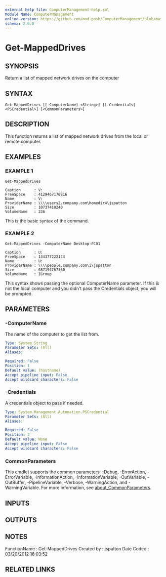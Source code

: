 ```yaml
---
external help file: ComputerManagement-help.xml
Module Name: ComputerManagement
online version: https://github.com/mod-posh/ComputerManagement/blob/master/docs/Get-MappedDrives.md#get-mappeddrives
schema: 2.0.0
---
```


# Get-MappedDrives

## SYNOPSIS
Return a list of mapped network drives on the computer

## SYNTAX

```
Get-MappedDrives [[-ComputerName] <String>] [[-Credentials] <PSCredential>] [<CommonParameters>]
```

## DESCRIPTION
This function returns a list of mapped network drives from the
local or remote computer.

## EXAMPLES

### EXAMPLE 1
```
Get-MappedDrives

Caption      : V:
FreeSpace    : 4129467170816
Name         : V:
ProviderName : \\\\users2.company.com\homedir4\jspatton
Size         : 10737418240
VolumeName   : 236
```

This is the basic syntax of the command.

### EXAMPLE 2
```
Get-MappedDrives -ComputerName Desktop-PC01

Caption      : U:
FreeSpace    : 134377222144
Name         : U:
ProviderName : \\\\people.company.com\i\jspatton
Size         : 687194767360
VolumeName   : IGroup
```

This syntax shows passing the optional ComputerName parameter.
If this is
not the local computer and you didn't pass the Credentials object, you
will be prompted.

## PARAMETERS

### -ComputerName
The name of the computer to get the list from.

```yaml
Type: System.String
Parameter Sets: (All)
Aliases:

Required: False
Position: 1
Default value: (hostname)
Accept pipeline input: False
Accept wildcard characters: False
```

### -Credentials
A credentials object to pass if needed.

```yaml
Type: System.Management.Automation.PSCredential
Parameter Sets: (All)
Aliases:

Required: False
Position: 2
Default value: None
Accept pipeline input: False
Accept wildcard characters: False
```

### CommonParameters
This cmdlet supports the common parameters: -Debug, -ErrorAction, -ErrorVariable, -InformationAction, -InformationVariable, -OutVariable, -OutBuffer, -PipelineVariable, -Verbose, -WarningAction, and -WarningVariable. For more information, see [about_CommonParameters](http://go.microsoft.com/fwlink/?LinkID=113216).

## INPUTS

## OUTPUTS

## NOTES
FunctionName : Get-MappedDrives
Created by   : jspatton
Date Coded   : 03/20/2012 16:03:52

## RELATED LINKS

